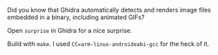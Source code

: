 Did you know that Ghidra automatically detects and renders image files embedded in a binary, including animated GIFs?

Open `surprise` in Ghidra for a nice surprise.

Build with `make`. I used `CC=arm-linux-androideabi-gcc` for the heck of it.
